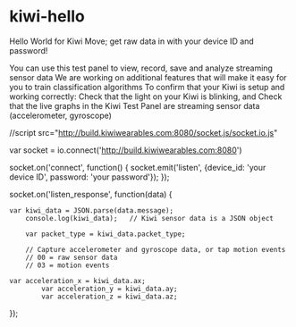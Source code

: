 kiwi-hello
==========

Hello World for Kiwi Move; get raw data in with your device ID and password!

You can use this test panel to view, record, save and analyze streaming sensor data
We are working on additional features that will make it easy for you to train classification algorithms
To confirm that your Kiwi is setup and working correctly:
Check that the light on your Kiwi is blinking, and
Check that the live graphs in the Kiwi Test Panel are streaming sensor data (accelerometer, gyroscope)

//script src="http://build.kiwiwearables.com:8080/socket.js/socket.io.js"
				
var socket = io.connect('http://build.kiwiwearables.com:8080')

socket.on('connect', function() {
	socket.emit('listen', {device_id: 'your device ID', password: 'your password'});
});

socket.on('listen_response', function(data) {
	
	var kiwi_data = JSON.parse(data.message);
		console.log(kiwi_data);   // Kiwi sensor data is a JSON object
	
		var packet_type = kiwi_data.packet_type;  

		// Capture accelerometer and gyroscope data, or tap motion events
		// 00 = raw sensor data 
		// 03 = motion events
	
	var acceleration_x = kiwi_data.ax;
			var acceleration_y = kiwi_data.ay;
			var acceleration_z = kiwi_data.az;
});  
